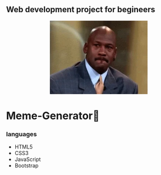 ## Web development project for begineers
<p align="center">
<img src = "https://github.com/Noor-Ahmed-12/Memes-Generator/blob/main/meme%20images/200.webp">
  <h1> Meme-Generator🤪</h1>
</p>


### languages
<ul>
  <li>HTML5</li>
  <li>CSS3</li>
  <li>JavaScript</li>
  <li>Bootstrap</li>
</ul>
